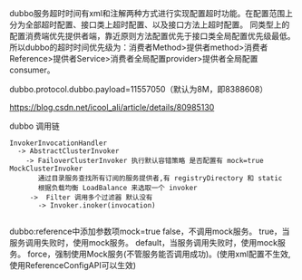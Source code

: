 dubbo服务超时时间有xml和注解两种方式进行实现配置超时功能。在配置范围上分为全部超时配置、接口类上超时配置、以及接口方法上超时配置。
同类型上的配置消费端优先提供者端，靠近原则方法配置优先于接口类全局配置优先级最低。
所以dubbo的超时时间优先级为：消费者Method>提供者method>消费者Reference>提供者Service>消费者全局配置provider>提供者全局配置consumer。

dubbo.protocol.dubbo.payload=11557050（默认为8M，即8388608）

https://blog.csdn.net/icool_ali/article/details/80985130

dubbo 调用链
```
InvokerInvocationHandler
  -> AbstractClusterInvoker
    -> FailoverClusterInvoker 执行默认容错策略 是否配置有 mock=true MockClusterInvoker
       通过目录服务查找所有订阅的服务提供者,有 registryDirectory 和 static
       根据负载均衡 LoadBalance 来选取一个 invoker
     ->  Filter 调用多个过滤器 默认没有
       -> Invoker.inoker(invocation)


```


dubbo:reference中添加参数项mock=true
false，不调用mock服务。
true，当服务调用失败时，使用mock服务。
default，当服务调用失败时，使用mock服务。
force，强制使用Mock服务(不管服务能否调用成功)。(使用xml配置不生效,使用ReferenceConfigAPI可以生效)
